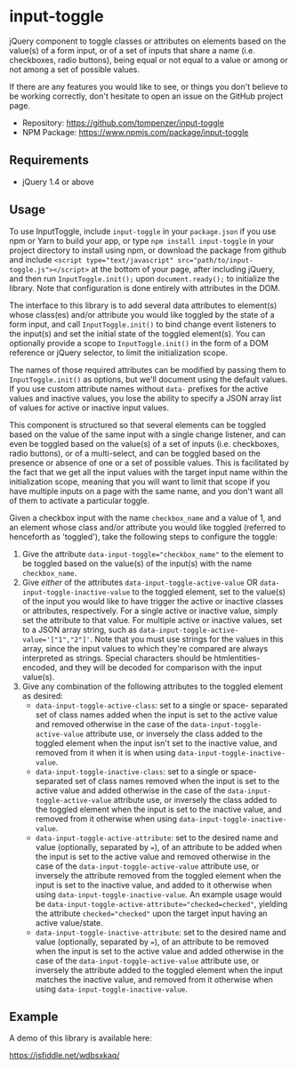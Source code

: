 # input-toggle
jQuery component to toggle classes or attributes on elements based on the
value(s) of a form input, or of a set of inputs that share a name (i.e.
checkboxes, radio buttons), being equal or not equal to a value or among or not
among a set of possible values.

If there are any features you would like to see, or things you don't believe to
be working correctly, don't hesitate to open an issue on the GitHub project page.

- Repository: https://github.com/tompenzer/input-toggle
- NPM Package: https://www.npmjs.com/package/input-toggle

## Requirements
- jQuery 1.4 or above

## Usage
To use InputToggle, include `input-toggle` in your `package.json` if you use npm
or Yarn to build your app, or type `npm install input-toggle` in your project
directory to install using npm, or download the package from github and include
`<script type="text/javascript" src="path/to/input-toggle.js"></script>` at the
bottom of your page, after including jQuery, and then run `InputToggle.init();`
upon `document.ready();` to initialize the library. Note that configuration is
done entirely with attributes in the DOM.

The interface to this library is to add several data attributes to
element(s) whose class(es) and/or attribute you would like toggled by
the state of a form input, and call `InputToggle.init()` to bind change
event listeners to the input(s) and set the initial state of the
toggled element(s). You can optionally provide a scope to
`InputToggle.init()` in the form of a DOM reference or jQuery selector,
to limit the initialization scope.

The names of those required attributes can be modified by passing
them to `InputToggle.init()` as options, but we'll document using the
default values. If you use custom attribute names without `data-`
prefixes for the active values and inactive values, you lose the
ability to specify a JSON array list of values for active or inactive
input values.

This component is structured so that several elements can be
toggled based on the value of the same input with a single change
listener, and can even be toggled based on the value(s) of a set of
inputs (i.e. checkboxes, radio buttons), or of a multi-select, and
can be toggled based on the presence or absence of one or a set of
possible values. This is facilitated by the fact that we get all the
input values with the target input name within the initialization
scope, meaning that you will want to limit that scope if you have
multiple inputs on a page with the same name, and you don't want all
of them to activate a particular toggle.

Given a checkbox input with the name `checkbox_name` and a value of
1, and an element whose class and/or attribute you would like
toggled (referred to henceforth as 'toggled'), take the following
steps to configure the toggle:
  1) Give the attribute `data-input-toggle="checkbox_name"` to the
     element to be toggled based on the value(s) of the input(s) with
     the name `checkbox_name`.
  2) Give *either* of the attributes `data-input-toggle-active-value`
     OR `data-input-toggle-inactive-value` to the toggled element,
     set to the value(s) of the input you would like to have
     trigger the active or inactive classes or attributes,
     respectively. For a single active or inactive value, simply set
     the attribute to  that value. For multiple active or inactive
     values, set to a JSON array string, such as
     `data-input-toggle-active-value='["1","2"]'`. Note that you must
     use strings for the values in this array, since the input values
     to which they're compared are always interpreted as strings.
     Special characters should be htmlentities-encoded, and they will
     be decoded for comparison with the input value(s).
  3) Give any combination of the following attributes to the
     toggled element as desired:
     - `data-input-toggle-active-class`: set to a single or space-
       separated set of class names added when the input is set to
       the active value and removed otherwise in the case of the
       `data-input-toggle-active-value` attribute use, or inversely
       the class added to the toggled element when the input
       isn't set to the inactive value, and removed from it when it
       is when using `data-input-toggle-inactive-value`.
     - `data-input-toggle-inactive-class`: set to a single or space-
       separated set of class names removed when the input is set to
       the active value and added otherwise in the case of the
       `data-input-toggle-active-value` attribute use, or inversely
       the class added to the toggled element when the input is set
       to the inactive value, and removed from it otherwise when
       using `data-input-toggle-inactive-value`.
     - `data-input-toggle-active-attribute`: set to the desired
       name and value (optionally, separated by `=`), of an attribute
       to be added when the input is set to the active value and
       removed otherwise in the case of the
       `data-input-toggle-active-value` attribute use, or inversely
       the attribute removed from the toggled element when the input
       is set to the inactive value, and added to it otherwise when
       using `data-input-toggle-inactive-value`. An example usage
       would be `data-input-toggle-active-attribute="checked=checked"`,
       yielding the attribute `checked="checked"` upon the target
       input having an active value/state.
     - `data-input-toggle-inactive-attribute`: set to the desired
       name and value (optionally, separated by `=`), of an attribute
       to be removed when the input is set to the active value and
       added otherwise in the case of the
       `data-input-toggle-active-value` attribute use, or inversely
       the attribute added to the toggled element when the input
       matches the inactive value, and removed from it otherwise when
       using `data-input-toggle-inactive-value`.


## Example
A demo of this library is available here:

https://jsfiddle.net/wdbsxkaq/
